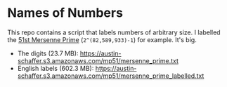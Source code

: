 # Names of Numbers

This repo contains a script that labels numbers of arbitrary size. I labelled the [51st Mersenne Prime](https://www.mersenne.org/primes/press/M82589933.html) (`2^(82,589,933)-1`) for example. It's big.

- The digits (23.7 MB): https://austin-schaffer.s3.amazonaws.com/mp51/mersenne_prime.txt
- English labels (602.3 MB): https://austin-schaffer.s3.amazonaws.com/mp51/mersenne_prime_labelled.txt
